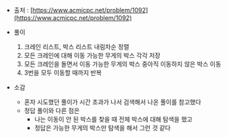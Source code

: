 - 출처 : [https://www.acmicpc.net/problem/1092](https://www.acmicpc.net/problem/1092)

- 풀이
    1. 크레인 리스트, 박스 리스트 내림차순 정렬
    2. 모든 크레인에 대해 이동 가능한 무게의 박스 각각 저장
    3. 모든 크레인을 돌면서 이동 가능한 무게의 박스 중아직 이동하지 않은 박스 이동
    4. 3번을 모두 이동할 때까지 반복

- 소감
    - 혼자 시도했던 풀이가 시간 초과가 나서 검색해서 나온 풀이를 참고했다
    - 정답 풀이와 다른 점은
        - 나는 이동이 안 된 박스를 찾을 때 전체 박스에 대해 탐색을 했고
        - 정답은 가능한 무게의 박스만 탐색을 해서 그런 것 같다